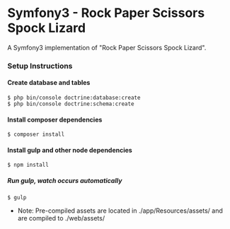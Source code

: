 Symfony3 - Rock Paper Scissors Spock Lizard
=====

A Symfony3 implementation of "Rock Paper Scissors Spock Lizard".

### Setup Instructions

#### Create database and tables

    $ php bin/console doctrine:database:create
    $ php bin/console doctrine:schema:create
    
#### Install composer dependencies

    $ composer install

#### Install gulp and other node dependencies

    $ npm install
    
##### Run gulp, watch occurs automatically

    $ gulp
    
* Note: Pre-compiled assets are located in ./app/Resources/assets/ and are compiled to ./web/assets/
